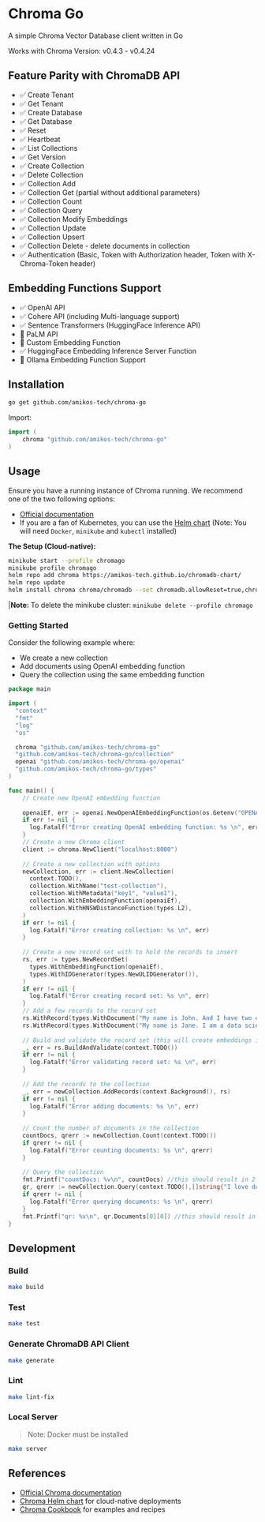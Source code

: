 # Chroma Go

A simple Chroma Vector Database client written in Go

Works with Chroma Version: v0.4.3 - v0.4.24

## Feature Parity with ChromaDB API

- ✅ Create Tenant
- ✅ Get Tenant
- ✅ Create Database
- ✅ Get Database
- ✅ Reset
- ✅ Heartbeat
- ✅ List Collections
- ✅ Get Version
- ✅ Create Collection
- ✅ Delete Collection
- ✅ Collection Add
- ✅ Collection Get (partial without additional parameters)
- ✅ Collection Count
- ✅ Collection Query
- ✅ Collection Modify Embeddings
- ✅ Collection Update
- ✅ Collection Upsert
- ✅ Collection Delete - delete documents in collection
- ✅ Authentication (Basic, Token with Authorization header, Token with X-Chroma-Token header)

## Embedding Functions Support

- ✅ OpenAI API
- ✅ Cohere API (including Multi-language support)
- ✅ Sentence Transformers (HuggingFace Inference API)
- 🚫 PaLM API
- 🚫 Custom Embedding Function
- ✅ HuggingFace Embedding Inference Server Function
- 🚫 Ollama Embedding Function Support

## Installation

```bash
go get github.com/amikos-tech/chroma-go
```

Import:

```go
import (
    chroma "github.com/amikos-tech/chroma-go"
)
```

## Usage


Ensure you have a running instance of Chroma running. We recommend one of the two following options:

- [Official documentation](https://docs.trychroma.com/usage-guide#running-chroma-in-clientserver-mode)
- If you are a fan of Kubernetes, you can use the [Helm chart](https://github.com/amikos-tech/chromadb-chart) (Note: You
  will need `Docker`, `minikube` and `kubectl` installed)


**The Setup (Cloud-native):**

```bash
minikube start --profile chromago
minikube profile chromago
helm repo add chroma https://amikos-tech.github.io/chromadb-chart/
helm repo update
helm install chroma chroma/chromadb --set chromadb.allowReset=true,chromadb.apiVersion=0.4.5
```

|**Note:** To delete the minikube cluster: `minikube delete --profile chromago`

### Getting Started

Consider the following example where:

- We create a new collection
- Add documents using OpenAI embedding function
- Query the collection using the same embedding function

```go
package main

import (
  "context"
  "fmt"
  "log"
  "os"

  chroma "github.com/amikos-tech/chroma-go"
  "github.com/amikos-tech/chroma-go/collection"
  openai "github.com/amikos-tech/chroma-go/openai"
  "github.com/amikos-tech/chroma-go/types"
)

func main() {
	// Create new OpenAI embedding function
	
    openaiEf, err := openai.NewOpenAIEmbeddingFunction(os.Getenv("OPENAI_API_KEY"))
    if err != nil {
      log.Fatalf("Error creating OpenAI embedding function: %s \n", err)
    }
    // Create a new Chroma client
    client := chroma.NewClient("localhost:8000")
	
    // Create a new collection with options
    newCollection, err := client.NewCollection(
      context.TODO(),
      collection.WithName("test-collection"),
      collection.WithMetadata("key1", "value1"),
      collection.WithEmbeddingFunction(openaiEf),
      collection.WithHNSWDistanceFunction(types.L2),
    )
    if err != nil {
      log.Fatalf("Error creating collection: %s \n", err)
    }
	
    // Create a new record set with to hold the records to insert
    rs, err := types.NewRecordSet(
      types.WithEmbeddingFunction(openaiEf),
      types.WithIDGenerator(types.NewULIDGenerator()),
    )
    if err != nil {
      log.Fatalf("Error creating record set: %s \n", err)
    }
    // Add a few records to the record set
    rs.WithRecord(types.WithDocument("My name is John. And I have two dogs."), types.WithMetadata("key1", "value1"))
    rs.WithRecord(types.WithDocument("My name is Jane. I am a data scientist."), types.WithMetadata("key2", "value2"))
	
	// Build and validate the record set (this will create embeddings if not already present)
    _, err = rs.BuildAndValidate(context.TODO())
    if err != nil {
      log.Fatalf("Error validating record set: %s \n", err)
    }
	
	// Add the records to the collection
    _, err = newCollection.AddRecords(context.Background(), rs)
    if err != nil {
      log.Fatalf("Error adding documents: %s \n", err)
    }
	
	// Count the number of documents in the collection
    countDocs, qrerr := newCollection.Count(context.TODO())
    if qrerr != nil {
      log.Fatalf("Error counting documents: %s \n", qrerr)
    }
	
	// Query the collection
    fmt.Printf("countDocs: %v\n", countDocs) //this should result in 2
    qr, qrerr := newCollection.Query(context.TODO(),[]string{"I love dogs"}, 5, nil, nil, nil)
    if qrerr != nil {
      log.Fatalf("Error querying documents: %s \n", qrerr)
    }
    fmt.Printf("qr: %v\n", qr.Documents[0][0]) //this should result in the document about dogs
}
```

## Development

### Build

```bash
make build
```

### Test

```bash
make test
```

### Generate ChromaDB API Client

```bash
make generate 
```

### Lint

```bash
make lint-fix
```

### Local Server

> Note: Docker must be installed

```bash
make server
```

## References

- [Official Chroma documentation](https://docs.trychroma.com/)
- [Chroma Helm chart](https://github.com/amikos-tech/chromadb-chart) for cloud-native deployments
- [Chroma Cookbook](https://cookbook.chromadb.dev) for examples and recipes
